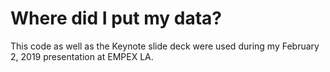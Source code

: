 # Where did I put my data?

This code as well as the Keynote slide deck were used during my February 2, 2019 presentation at EMPEX LA.


